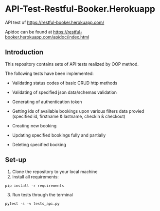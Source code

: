 # API-Test-Restful-Booker.Herokuapp
API test of https://restful-booker.herokuapp.com/

Apidoc can be found at https://restful-booker.herokuapp.com/apidoc/index.html

## Introduction

This repository contains sets of API tests realized by OOP method.

The following tests have been implemented:

- Validating status codes of basic CRUD http methods

- Validating of specified json data/schemas validation

- Generating of authentication token

- Getting ids of available bookings upon various filters data provied (specified id, firstname & lastname, checkin & checkout)

- Creating new booking

- Updating specified bookings fully and partially

- Deleting specified booking


## Set-up
1) Clone the repository to your local machine
2) Install all requirements: 
 ```
 pip install -r requirements
 ```
3) Run tests through the terminal
```
pytest -s -v tests_api.py

```

